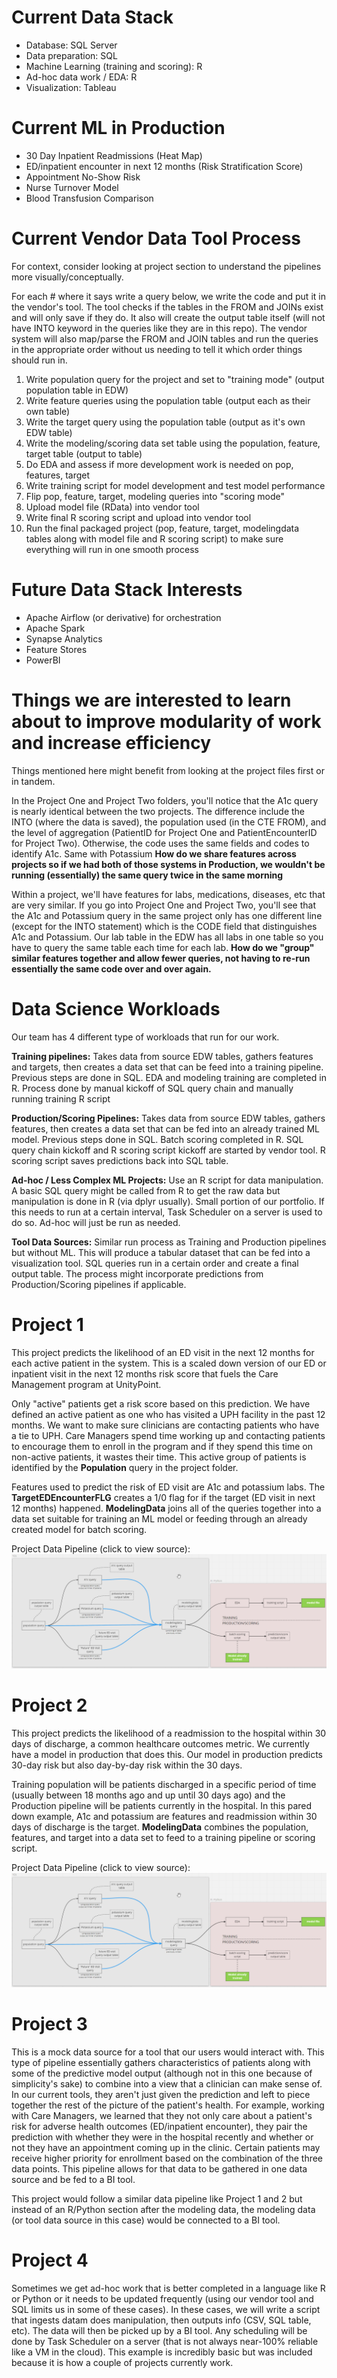 
# Current Data Stack
- Database: SQL Server
- Data preparation: SQL
- Machine Learning (training and scoring): R
- Ad-hoc data work / EDA: R
- Visualization: Tableau


# Current ML in Production
- 30 Day Inpatient Readmissions (Heat Map)
- ED/inpatient encounter in next 12 months (Risk Stratification Score)
- Appointment No-Show Risk
- Nurse Turnover Model
- Blood Transfusion Comparison


# Current Vendor Data Tool Process
For context, consider looking at project section to understand the pipelines more visually/conceptually.

For each # where it says write a query below, we write the code and put it in the vendor's tool. The tool checks if the tables in the FROM and JOINs exist and will only save if they do. It also will create the output table itself (will not have INTO keyword in the queries like they are in this repo). The vendor system will also map/parse the FROM and JOIN tables and run the queries in the appropriate order without us needing to tell it which order things should run in.

1. Write population query for the project and set to "training mode" (output population table in EDW)
2. Write feature queries using the population table (output each as their own table)
3. Write the target query using the population table (output as it's own EDW table)
4. Write the modeling/scoring data set table using the population, feature, target table (output to table)
5. Do EDA and assess if more development work is needed on pop, features, target
6. Write training script for model development and test model performance
7. Flip pop, feature, target, modeling queries into "scoring mode"
8. Upload model file (RData) into vendor tool
9. Write final R scoring script and upload into vendor tool
10. Run the final packaged project (pop, feature, target, modelingdata tables along with model file and R scoring script) to make sure everything will run in one smooth process


# Future Data Stack Interests
- Apache Airflow (or derivative) for orchestration
- Apache Spark
- Synapse Analytics
- Feature Stores
- PowerBI


# Things we are interested to learn about to improve modularity of work and increase efficiency
Things mentioned here might benefit from looking at the project files first or in tandem.

In the Project One and Project Two folders, you'll notice that the A1c query is nearly identical between the two projects. The difference include the INTO (where the data is saved), the population used (in the CTE FROM), and the level of aggregation (PatientID for Project One and PatientEncounterID for Project Two). Otherwise, the code uses the same fields and codes to identify A1c. Same with Potassium **How do we share features across projects so if we had both of those systems in Production, we wouldn't be running (essentially) the same query twice in the same morning**

Within a project, we'll have features for labs, medications, diseases, etc that are very similar. If you go into Project One and Project Two, you'll see that the A1c and Potassium query in the same project only has one different line (except for the INTO statement) which is the CODE field that distinguishes A1c and Potassium. Our lab table in the EDW has all labs in one table so you have to query the same table each time for each lab. **How do we "group" similar features together and allow fewer queries, not having to re-run essentially the same code over and over again.**


# Data Science Workloads
Our team has 4 different type of workloads that run for our work.

**Training pipelines:** Takes data from source EDW tables, gathers features and targets, then creates a data set that can be feed into a training pipeline. Previous steps are done in SQL. EDA and modeling training are completed in R. Process done by manual kickoff of SQL query chain and manually running training R script

**Production/Scoring Pipelines:** Takes data from source EDW tables, gathers features, then creates a data set that can be fed into an already trained ML model. Previous steps done in SQL. Batch scoring completed in R. SQL query chain kickoff and R scoring script kickoff are started by vendor tool. R scoring script saves predictions back into SQL table.

**Ad-hoc / Less Complex ML Projects:** Use an R script for data manipulation. A basic SQL query might be called from R to get the raw data but manipulation is done in R (via dplyr usually). Small portion of our portfolio. If this needs to run at a certain interval, Task Scheduler on a server is used to do so. Ad-hoc will just be run as needed.

**Tool Data Sources:** Similar run process as Training and Production pipelines but without ML. This will produce a tabular dataset that can be fed into a visualization tool. SQL queries run in a certain order and create a final output table. The process might incorporate predictions from Production/Scoring pipelines if applicable. 


# Project 1
This project predicts the likelihood of an ED visit in the next 12 months for each active patient in the system. This is a scaled down version of our ED or inpatient visit in the next 12 months risk score that fuels the Care Management program at UnityPoint.

Only "active" patients get a risk score based on this prediction. We have defined an active patient as one who has visited a UPH facility in the past 12 months. We want to make sure clinicians are contacting patients who have a tie to UPH. Care Managers spend time working up and contacting patients to encourage them to enroll in the program and if they spend this time on non-active patients, it wastes their time. This active group of patients is identified by the **Population** query in the project folder.

Features used to predict the risk of ED visit are A1c and potassium labs. The **TargetEDEncounterFLG** creates a 1/0 flag for if the target (ED visit in next 12 months) happened. **ModelingData** joins all of the queries together into a data set suitable for training an ML model or feeding through an already created model for batch scoring.

Project Data Pipeline (click to view source):
    ![data pipeline](https://github.com/uphdatascience/AzureMTCProjects/blob/master/Data%20Pipeline.png)


# Project 2
This project predicts the likelihood of a readmission to the hospital within 30 days of discharge, a common healthcare outcomes metric. We currently have a model in production that does this. Our model in production predicts 30-day risk but also day-by-day risk within the 30 days.

Training population will be patients discharged in a specific period of time (usually between 18 months ago and up until 30 days ago) and the Production pipeline will be patients currently in the hospital. In this pared down example, A1c and potassium are features and readmission within 30 days of discharge is the target. **ModelingData** combines the population, features, and target into a data set to feed to a training pipeline or scoring script.

Project Data Pipeline (click to view source):
    ![data pipeline](https://github.com/uphdatascience/AzureMTCProjects/blob/master/Data%20Pipeline.png)


# Project 3
This is a mock data source for a tool that our users would interact with. This type of pipeline essentially gathers characteristics of patients along with some of the predictive model output (although not in this one because of simplicity's sake) to combine into a view that a clinician can make sense of. In our current tools, they aren't just given the prediction and left to piece together the rest of the picture of the patient's health. For example, working with Care Managers, we learned that they not only care about a patient's risk for adverse health outcomes (ED/inpatient encounter), they pair the prediction with whether they were in the hospital recently and whether or not they have an appointment coming up in the clinic. Certain patients may receive higher priority for enrollment based on the combination of the three data points. This pipeline allows for that data to be gathered in one data source and be fed to a BI tool.

This project would follow a similar data pipeline like Project 1 and 2 but instead of an R/Python section after the modeling data, the modeling data (or tool data source in this case) would be connected to a BI tool.


# Project 4
Sometimes we get ad-hoc work that is better completed in a language like R or Python or it needs to be updated frequently (using our vendor tool and SQL limits us in some of these cases). In these cases, we will write a script that ingests datam does manipulation, then outputs info (CSV, SQL table, etc). The data will then be picked up by a BI tool. Any scheduling will be done by Task Scheduler on a server (that is not always near-100% reliable like a VM in the cloud). This example is incredibly basic but was included because it is how a couple of projects currently work.
